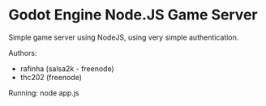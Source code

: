Godot Engine Node.JS Game Server
======================================
Simple game server using NodeJS, using very simple authentication.

Authors:
  - rafinha (salsa2k - freenode)
  - thc202 (freenode)

Running:
  node app.js
